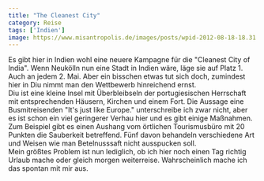 ```yaml
---
title: "The Cleanest City"
category: Reise
tags: ['Indien']
image: https://www.misantropolis.de/images/posts/wpid-2012-08-18-18.31.17.jpg
---
```


Es gibt hier in Indien wohl eine neuere Kampagne für die "Cleanest City of India". Wenn Neukölln nun eine Stadt in Indien wäre, läge sie auf Platz 1. Auch an jedem 2. Mai. Aber ein bisschen etwas tut sich doch, zumindest hier in Diu nimmt man den Wettbewerb hinreichend ernst.  
Diu ist eine kleine Insel mit Überbleibseln der portugiesischen Herrschaft mit entsprechenden Häusern, Kirchen und einem Fort. Die Aussage eine Busmitreisenden "It's just like Europe." unterschreibe ich zwar nicht, aber es ist schon ein viel geringerer Verhau hier und es gibt einige Maßnahmen. Zum Beispiel gibt es einen Aushang vom örtlichen Tourismusbüro mit 20 Punkten die Sauberkeit betreffend. Fünf davon behandeln verschiedene Art und Weisen wie man Betelnusssaft nicht ausspucken soll.  
Mein größtes Problem ist nun lediglich, ob ich hier noch einen Tag richtig Urlaub mache oder gleich morgen weiterreise. Wahrscheinlich mache ich das spontan mit mir aus.